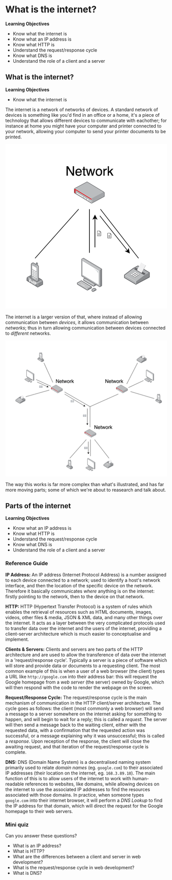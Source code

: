 # What is the internet?

**Learning Objectives**
- Know what the internet is
- Know what an IP address is
- Know what HTTP is
- Understand the request/response cycle
- Know what DNS is
- Understand the role of a client and a server

## What is the internet?
**Learning Objectives**
- Know what the internet is

The internet is a network of networks of devices.
A standard network of devices is something like you'd find in an office or a home, it's a piece of technology that allows different devices to communicate with eachother; for instance at home you might have your computer and printer connected to your network, allowing your computer to send your printer documents to be printed.

![Diagram of Network](./images/network.png)

The internet is a larger version of that, where instead of allowing communication between *devices*, it allows communication between *networks*; thus in turn allowing communication between devices connected to *different* networks.

![Diagram of Internet](./images/internet.png)

The way this works is far more complex than what's illustrated, and has far more moving parts; some of which we're about to reasearch and talk about.

## Parts of the internet
**Learning Objectives**
- Know what an IP address is
- Know what HTTP is
- Understand the request/response cycle
- Know what DNS is
- Understand the role of a client and a server


### Reference Guide
**IP Address:** An IP address (Internet Protocol Address) is a number assigned to each device connected to a network; used to identify a host's network interface, and then the location of the specific device on the network. Therefore it basically communicates *where* anything is on the internet: firstly pointing to the network, then to the device on that network.

**HTTP:** HTTP (Hypertext Transfer Protocol) is a system of rules which enables the retrieval of resources such as HTML documents, images, videos, other files & media, JSON & XML data, and many other things over the internet. It acts as a layer between the very complicated protocols used to transfer data over the internet and the users of the internet, providing a client-server architecture which is much easier to conceptualise and implement.

**Clients & Servers:** Clients and servers are two parts of the HTTP architecture and are used to allow the transference of data over the internet in a 'request/response cycle'. Typically a server is a piece of software which will store and provide data or documents to a requesting client. The most common example of this is when a user of a web browser (the client) types a URL like `http://google.com` into their address bar: this will request the Google homepage from a _web server_ (the server) owned by Google, which will then respond with the code to render the webpage on the screen.

**Request/Response Cycle:** The request/response cycle is the main mechanism of communication in the HTTP client/server architecture. The cycle goes as follows: the client (most commonly a web browser) will send a message to a server somewhere on the internet asking for something to happen, and will begin to wait for a reply; this is called a _request_. The server will then send a message back to the waiting client, either with the requested data, with a confirmation that the requested action was successful, or a message explaining why it was unsuccessful; this is called a _response_. Upon reception of the response, the client will close the awaiting request, and that iteration of the request/response cycle is complete.

**DNS:** DNS (Domain Name System) is a decentralised naming system primarily used to relate _domain names_ (eg. `google.com`) to their associated IP addresses (their location on the internet, eg. `168.3.89.10`). The main function of this is to allow users of the internet to work with human-readable references to websites, like domains, while allowing devices on the internet to use the associated IP addresses to find the resources associated with those domains. In practice, when someone types `google.com` into their internet browser, it will perform a _DNS Lookup_ to find the IP address for that domain, which will direct the request for the Google homepage to their web servers.

### Mini quiz 

Can you answer these questions? 

- What is an IP address?
- What is HTTP?
- What are the differences between a client and server in web development?
- What is the request/response cycle in web development?
- What is DNS?